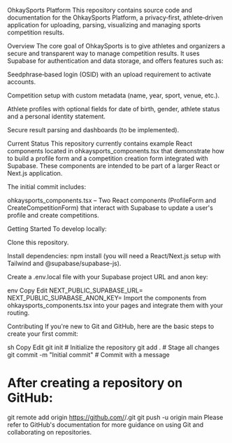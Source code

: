 OhkaySports Platform
This repository contains source code and documentation for the OhkaySports Platform, a privacy‑first, athlete‑driven application for uploading, parsing, visualizing and managing sports competition results.

Overview
The core goal of OhkaySports is to give athletes and organizers a secure and transparent way to manage competition results. It uses Supabase for authentication and data storage, and offers features such as:

Seedphrase‑based login (OSID) with an upload requirement to activate accounts.

Competition setup with custom metadata (name, year, sport, venue, etc.).

Athlete profiles with optional fields for date of birth, gender, athlete status and a personal identity statement.

Secure result parsing and dashboards (to be implemented).

Current Status
This repository currently contains example React components located in ohkaysports_components.tsx that demonstrate how to build a profile form and a competition creation form integrated with Supabase. These components are intended to be part of a larger React or Next.js application.

The initial commit includes:

ohkaysports_components.tsx – Two React components (ProfileForm and CreateCompetitionForm) that interact with Supabase to update a user's profile and create competitions.

Getting Started
To develop locally:

Clone this repository.

Install dependencies: npm install (you will need a React/Next.js setup with Tailwind and @supabase/supabase-js).

Create a .env.local file with your Supabase project URL and anon key:

env
Copy
Edit
NEXT_PUBLIC_SUPABASE_URL=<your-supabase-url>
NEXT_PUBLIC_SUPABASE_ANON_KEY=<your-supabase-anon-key>
Import the components from ohkaysports_components.tsx into your pages and integrate them with your routing.

Contributing
If you're new to Git and GitHub, here are the basic steps to create your first commit:

sh
Copy
Edit
git init                # Initialize the repository
git add .              # Stage all changes
git commit -m "Initial commit"  # Commit with a message

# After creating a repository on GitHub:
git remote add origin https://github.com/<your-username>/<repo-name>.git
git push -u origin main
Please refer to GitHub's documentation for more guidance on using Git and collaborating on repositories.
